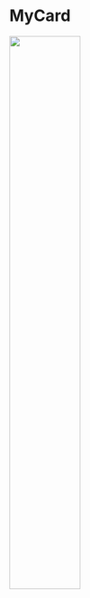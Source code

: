 # MyCard
<img src="https://user-images.githubusercontent.com/62778632/230729735-9269e637-8ce4-4a3c-95db-c561e280d74d.png)" width=50%>
